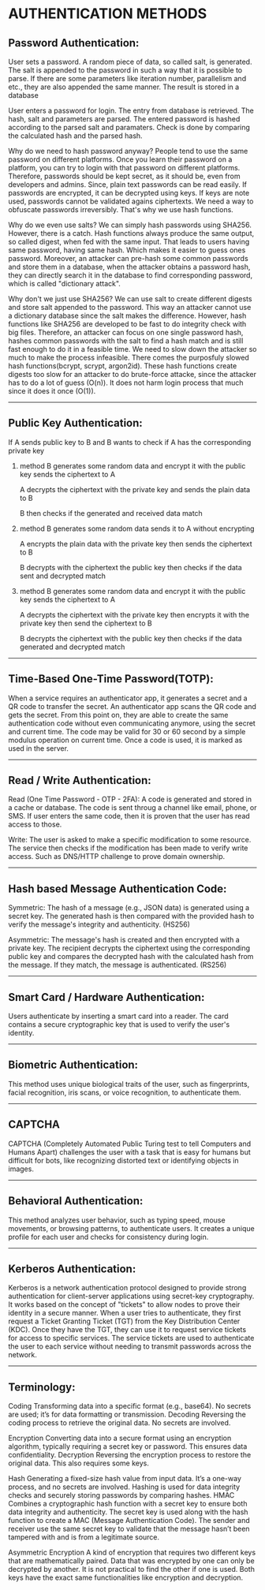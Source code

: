 # AUTHENTICATION METHODS



## Password Authentication:

User sets a password.
    A random piece of data, so called salt, is generated.
    The salt is appended to the password in such a way that it is possible to parse.
    If there are some parameters like iteration number, parallelism and etc., they are also appended the same manner.
    The result is stored in a database

User enters a password for login.
    The entry from database is retrieved.
    The hash, salt and parameters are parsed.
    The entered password is hashed according to the parsed salt and paramaters.
    Check is done by comparing the calculated hash and the parsed hash.

Why do we need to hash password anyway?
    People tend to use the same password on different platforms.
    Once you learn their password on a platform, you can try to login with that password on different platforms.
    Therefore, passwords should be kept secret, as it should be, even from developers and admins.
    Since, plain text passwords can be read easily.
    If passwords are encrypted, it can be decrypted using keys.
    If keys are note used, passwords cannot be validated agains ciphertexts.
    We need a way to obfuscate passwords irreversibly.
    That's why we use hash functions.

Why do we even use salts?
    We can simply hash passwords using SHA256.
    However, there is a catch.
    Hash functions always produce the same output, so called digest, when fed with the same input.
    That leads to users having same password, having same hash.
    Which makes it easier to guess ones password.
    Moreover, an attacker can pre-hash some common passwords and store them in a database,
    when the attacker obtains a password hash, they can directly search it in the database to find corresponding password, which is called "dictionary attack".

Why don't we just use SHA256?
    We can use salt to create different digests and store salt appended to the password.
    This way an attacker cannot use a dictionary database since the salt makes the difference.
    However, hash functions like SHA256 are developed to be fast to do integrity check with big files.
    Therefore, an attacker can focus on one single password hash,
    hashes common passwords with the salt to find a hash match and is still fast enough to do it in a feasible time.
    We need to slow down the attacker so much to make the process infeasible.
    There comes the purposfuly slowed hash functions(bcrypt, scrypt, argon2id).
    These hash functions create digests too slow for an attacker to do brute-force attacke, since the attacker has to do a lot of guess (O(n)).
    It does not harm login process that much since it does it once (O(1)).

---

## Public Key Authentication:

If A sends public key to B
and B wants to check if A has the corresponding private key

1. method
    B generates some random data
    and encrypt it with the public key
    sends the ciphertext to A

    A decrypts the ciphertext with the private key
    and sends the plain data to B

    B then checks if the generated and received data match

2. method
    B generates some random data
    sends it to A without encrypting

    A encrypts the plain data with the private key
    then sends the ciphertext to B

    B decrypts with the ciphertext the public key
    then checks if the data sent and decrypted match

3. method
    B generates some random data
    and encrypt it with the public key
    sends the ciphertext to A

    A decrypts the ciphertext with the private key
    then encrypts it with the private key
    then send the ciphertext to B

    B decrypts the ciphertext with the public key
    then checks if the data generated and decrypted match

---

## Time-Based One-Time Password(TOTP):

When a service requires an authenticator app, it generates a secret and a QR code to transfer the secret.
An authenticator app scans the QR code and gets the secret.
From this point on, they are able to create the same authentication code without even communicating anymore,
using the secret and current time.
The code may be valid for 30 or 60 second by a simple modulus operation on current time.
Once a code is used, it is marked as used in the server.

---

## Read / Write Authentication:

Read (One Time Password - OTP - 2FA):
    A code is generated and stored in a cache or database.
    The code is sent throug a channel like email, phone, or SMS.
    If user enters the same code, then it is proven that the user has read access to those.

Write:
    The user is asked to make a specific modification to some resource.
    The service then checks if the modification has been made to verify write access.
    Such as DNS/HTTP challenge to prove domain ownership.

---

## Hash based Message Authentication Code:

Symmetric:
    The hash of a message (e.g., JSON data) is generated using a secret key.
    The generated hash is then compared with the provided hash to verify the message's integrity and authenticity. (HS256)

Asymmetric:
    The message's hash is created and then encrypted with a private key.
    The recipient decrypts the ciphertext using the corresponding public key and compares the decrypted hash with the calculated hash from the message.
    If they match, the message is authenticated. (RS256)

---

## Smart Card / Hardware Authentication:

Users authenticate by inserting a smart card into a reader. The card contains a secure cryptographic key that is used to verify the user's identity.

---

## Biometric Authentication:

This method uses unique biological traits of the user, such as fingerprints, facial recognition, iris scans, or voice recognition, to authenticate them.

---

## CAPTCHA

CAPTCHA (Completely Automated Public Turing test to tell Computers and Humans Apart) challenges the user with a task that is easy for humans but difficult for bots, like recognizing distorted text or identifying objects in images.

---

## Behavioral Authentication:

This method analyzes user behavior, such as typing speed, mouse movements, or browsing patterns, to authenticate users. It creates a unique profile for each user and checks for consistency during login.

---

## Kerberos Authentication:

Kerberos is a network authentication protocol designed to provide strong authentication for client-server applications using secret-key cryptography. It works based on the concept of "tickets" to allow nodes to prove their identity in a secure manner. When a user tries to authenticate, they first request a Ticket Granting Ticket (TGT) from the Key Distribution Center (KDC). Once they have the TGT, they can use it to request service tickets for access to specific services. The service tickets are used to authenticate the user to each service without needing to transmit passwords across the network.

---


## Terminology:

Coding
    Transforming data into a specific format (e.g., base64). No secrets are used; it’s for data formatting or transmission.
Decoding
    Reversing the coding process to retrieve the original data. No secrets are involved.

Encryption
    Converting data into a secure format using an encryption algorithm, typically requiring a secret key or password. This ensures data confidentiality.
Decryption
    Reversing the encryption process to restore the original data. This also requires some keys.

Hash
    Generating a fixed-size hash value from input data. It’s a one-way process, and no secrets are involved.
    Hashing is used for data integrity checks and securely storing passwords by comparing hashes.
HMAC
    Combines a cryptographic hash function with a secret key to ensure both data integrity and authenticity.
    The secret key is used along with the hash function to create a MAC (Message Authentication Code).
    The sender and receiver use the same secret key to validate that the message hasn’t been tampered with and is from a legitimate source.

Asymmetric Encryption
    A kind of encryption that requires two different keys that are mathematically paired.
    Data that was encrypted by one can only be decrypted by another.
    It is not practical to find the other if one is used.
    Both keys have the exact same functionalities like encryption and decryption.
